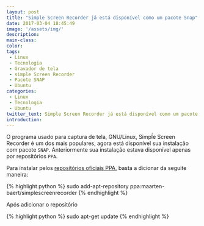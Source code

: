 ```yaml
---
layout: post
title: "Simple Screen Recorder já está disponível como um pacote Snap"
date: 2017-03-04 18:45:49
image: '/assets/img/'
description:
main-class:
color:
tags: 
 - Linux
 - Tecnologia
 - Gravador de tela
 - simple Screen Recorder
 - Pacote SNAP
 - Ubuntu
categories:
 - Linux
 - Tecnologia
 - Ubuntu
twitter_text: Simple Screen Recorder já está disponível como um pacote Snap
introduction:
---
```


O programa usado para captura de tela, GNU/Linux, Simpĺe Screen Recorder é um dos mais populares, agora está disponível sua instalação com pacote `SNAP`. Anteriormente sua instalação estava disponível apenas por repositórios `PPA`.

Para instalar pelos [repositórios oficiais PPA], basta a dicionar da seguite maneira:



{% highlight python %}
      sudo add-apt-repository ppa:maarten-baert/simplescreenrecorder
{% endhighlight %}
 
Após adicionar o repositório

{% highlight python %}
      sudo apt-get update
{% endhighlight %}




[repositórios oficiais PPA]: https://launchpad.net/~maarten-baert/+archive/ubuntu/simplescreenrecorder/
